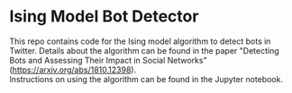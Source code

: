 # Ising Model Bot Detector
This repo contains code for the Ising model algorithm to detect bots in Twitter. 
Details about the algorithm can be found in the paper "Detecting Bots and Assessing Their Impact in Social Networks" 
(https://arxiv.org/abs/1810.12398).  
Instructions on using the algorithm can be found in the Jupyter notebook.
